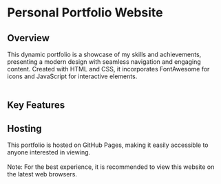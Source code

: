 # Personal Portfolio Website

## Overview
This dynamic portfolio is a showcase of my skills and achievements, presenting a modern design with seamless navigation and engaging content. Created with HTML and CSS, it incorporates FontAwesome for icons and JavaScript for interactive elements.
<br>
<br>
## Key Features 

## Hosting
This portfolio is hosted on GitHub Pages, making it easily accessible to anyone interested in viewing.
<br>
<br>
Note: For the best experience, it is recommended to view this website on the latest web browsers.
